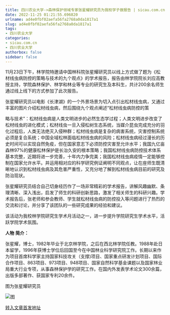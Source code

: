 ```yaml
---
title: 四川农业大学->森林保护领域专家张星耀研究员为我校学子做报告 | sicau.com.cn
date: 2022-11-25 01:21:55.696820
urlname: ad4e0fbf02aefa56fa2768a0da1817a1
slug: ad4e0fbf02aefa56fa2768a0da1817a1
tags: 
- 四川农业大学
categories:
- sicau.com.cn
- 四川农业大学
authorbox: false
sidebar: false
---
```

11月23日下午，林学院特邀请中国林科院张星耀研究员以线上方式做了题为《松材线虫病防控的策略与技术的九个观点》的学术报告，报告由林学院院长刘应高教授主持，学院森林保护、林学和林业等专业的研究生及本科生，共计200余名师生通过线上线下的方式参加了此次报告。  

张星耀研究员以电影《长津湖》的一个外景场景为切入点引出松材线虫病，又通过丰富的图片介绍松材线虫病，然后围绕九个观点阐述“松材线虫病防控的策
<!--more-->
略与技术”：松材线虫病是人类文明进步的必然生态学过程；人类文明进步改变了松材线虫的进化模式；松材线虫一旦入侵松树生态系统，当媒介昆虫完成充分的羽化过程后，人类无法绝灭入侵种群；松材线虫病是复杂的病害系统，灾害控制系统必须是复合系统；中国全域松林面临松材线虫病的风险；松材线虫病经过漫长的历史时间可以实现自然免疫，但在国家意志下必须防控灾害至允许水平；我国九亿亩森林97%的健康松林保护是长治久安的根本策略；我国松材线虫病防控技术体系基本完整，近期将进一步完善，十年内力争完美；我国松材线虫病疫情一定能够控制在国家允许水平。并运用相对应的科学研究例证阐明不同观点，让在座师生既清晰地认识到松材线虫病及其危害严重性，又充分地了解到松材线虫病目前的研究及防治现状。

张星耀研究员结合自己切身经历作了一场非常精彩的学术报告，讲解风趣幽默、条理清晰、深入浅出，启发了师生的科研创新思路，激发了相关师生的科研兴趣。学术报告后，张老师和参会教师、学生就松材线虫病的防控投入等问题进行了热烈的交流和讨论，并分享了该团队的一些研究成果的经验和建议。

该活动为我校林学院研究生学术月活动之一，进一步提升学院研究生学术水平，活跃学院学术氛围。

**人物** **简介：**

张星耀，博士，1982年毕业于北京林学院，之后在西北林学院任教。1988年赴日本留学，1996年获博士学位后回国至今在中国林业科学研究院工作。长期以来作为项目首席科学家主持国家科技攻关（支撑)项目、国家重点研发计划项目、国际合作项目、863项目、973项目、948项目、国家自然科学基金课题以及国家林业局重大行业专项，从事森林保护学的研究工作。在国内外发表学术论文300余篇，出版多部著作、获国家专利20余件。

图为张星耀研究员

![图](https://news.sicau.edu.cn/__local/6/18/89/CFFD5B2EBD04B5B059A5961F044_2C636BF2_990E8.png)

[转入文章首发地址](https://news.sicau.edu.cn/info/1078/70351.htm)